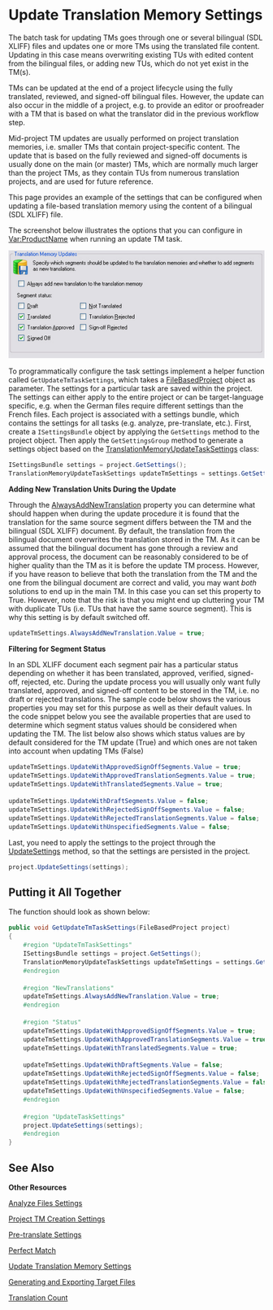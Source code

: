 Update Translation Memory Settings
==

The batch task for updating TMs goes through one or several bilingual (SDL XLIFF) files and updates one or more TMs using the translated file content. Updating in this case means overwriting existing TUs with edited content from the bilingual files, or adding new TUs, which do not yet exist in the TM(s).

TMs can be updated at the end of a project lifecycle using the fully translated, reviewed, and signed-off bilingual files. However, the update can also occur in the middle of a project, e.g. to provide an editor or proofreader with a TM that is based on what the translator did in the previous workflow step.

Mid-project TM updates are usually performed on project translation memories, i.e. smaller TMs that contain project-specific content. The update that is based on the fully reviewed and signed-off documents is usually done on the main (or master) TMs, which are normally much larger than the project TMs, as they contain TUs from numerous translation projects, and are used for future reference.

This page provides an example of the settings that can be configured when updating a file-based translation memory using the content of a bilingual (SDL XLIFF) file.

The screenshot below illustrates the options that you can configure in <Var:ProductName> when running an update TM task.

![ProjectApiUpdateTmSettings](images/ProjectApiUpdateTmSettings.jpg)


To programmatically configure the task settings implement a helper function called ```GetUpdateTmTaskSettings```, which takes a [FileBasedProject](../../api/projectautomation/Sdl.ProjectAutomation.FileBased.FileBasedProject.yml) object as parameter. The settings for a particular task are saved within the project. The settings can either apply to the entire project or can be target-language specific, e.g. when the German files require different settings than the French files. Each project is associated with a settings bundle, which contains the settings for all tasks (e.g. analyze, pre-translate, etc.). First, create a ```ISettingsBundle``` object by applying the ```GetSettings``` method to the project object. Then apply the ```GetSettingsGroup``` method to generate a settings object based on the [TranslationMemoryUpdateTaskSettings](../../api/projectautomation/Sdl.ProjectAutomation.Settings.TranslationMemoryUpdateTaskSettings.yml) class:

```CS
ISettingsBundle settings = project.GetSettings();
TranslationMemoryUpdateTaskSettings updateTmSettings = settings.GetSettingsGroup<TranslationMemoryUpdateTaskSettings>();
```

**Adding New Translation Units During the Update**

Through the [AlwaysAddNewTranslation](../../api/projectautomation/Sdl.ProjectAutomation.Settings.TranslationMemoryUpdateTaskSettings.yml#Sdl_ProjectAutomation_Settings_TranslationMemoryUpdateTaskSettings_AlwaysAddNewTranslation) property you can determine what should happen when during the update procedure it is found that the translation for the same source segment differs between the TM and the bilingual (SDL XLIFF) document. By default, the translation from the bilingual document overwrites the translation stored in the TM. As it can be assumed that the bilingual document has gone through a review and approval process, the document can be reasonably considered to be of higher quality than the TM as it is before the update TM process. However, if you have reason to believe that both the translation from the TM and the one from the bilingual document are correct and valid, you may want *both* solutions to end up in the main TM. In this case you can set this property to True. However, note that the risk is that you might end up cluttering your TM with duplicate TUs (i.e. TUs that have the same source segment). This is why this setting is by default switched off.

```CS
updateTmSettings.AlwaysAddNewTranslation.Value = true;
```

**Filtering for Segment Status**

In an SDL XLIFF document each segment pair has a particular status depending on whether it has been translated, approved, verified, signed-off, rejected, etc. During the update process you will usually only want fully translated, approved, and signed-off content to be stored in the TM, i.e. no draft or rejected translations. The sample code below shows the various properties you may set for this purpose as well as their default values. In the code snippet below you see the available properties that are used to determine which segment status values should be considered when updating the TM. The list below also shows which status values are by default considered for the TM update (True) and which ones are not taken into account when updating TMs (False)

```CS
updateTmSettings.UpdateWithApprovedSignOffSegments.Value = true;
updateTmSettings.UpdateWithApprovedTranslationSegments.Value = true;
updateTmSettings.UpdateWithTranslatedSegments.Value = true;

updateTmSettings.UpdateWithDraftSegments.Value = false;
updateTmSettings.UpdateWithRejectedSignOffSegments.Value = false;
updateTmSettings.UpdateWithRejectedTranslationSegments.Value = false;
updateTmSettings.UpdateWithUnspecifiedSegments.Value = false;
```


Last, you need to apply the settings to the project through the [UpdateSettings](../../api/projectautomation/Sdl.ProjectAutomation.FileBased.FileBasedProject.yml#Sdl_ProjectAutomation_FileBased_FileBasedProject_UpdateSettings_Sdl_Core_Globalization_Language_Sdl_Core_Settings_ISettingsBundle_) method, so that the settings are persisted in the project.

```CS
project.UpdateSettings(settings);
```

Putting it All Together
--

The function should look as shown below:

```CS
public void GetUpdateTmTaskSettings(FileBasedProject project)
{
    #region "UpdateTmTaskSettings"
    ISettingsBundle settings = project.GetSettings();
    TranslationMemoryUpdateTaskSettings updateTmSettings = settings.GetSettingsGroup<TranslationMemoryUpdateTaskSettings>();
    #endregion

    #region "NewTranslations"
    updateTmSettings.AlwaysAddNewTranslation.Value = true;
    #endregion

    #region "Status"
    updateTmSettings.UpdateWithApprovedSignOffSegments.Value = true;
    updateTmSettings.UpdateWithApprovedTranslationSegments.Value = true;
    updateTmSettings.UpdateWithTranslatedSegments.Value = true;

    updateTmSettings.UpdateWithDraftSegments.Value = false;
    updateTmSettings.UpdateWithRejectedSignOffSegments.Value = false;
    updateTmSettings.UpdateWithRejectedTranslationSegments.Value = false;
    updateTmSettings.UpdateWithUnspecifiedSegments.Value = false;
    #endregion

    #region "UpdateTaskSettings"
    project.UpdateSettings(settings);
    #endregion
}
```

See Also
--

**Other Resources**

[Analyze Files Settings](analyze_files_settings.md)

[Project TM Creation Settings](project_tm_creation_settings.md)

[Pre-translate Settings](pre_translate_settings.md)

[Perfect Match](perfect_match.md)

[Update Translation Memory Settings](update_translation_memory_settings.md)

[Generating and Exporting Target Files](generating_and_exporting_target_files.md)

[Translation Count](translation_count.md)
